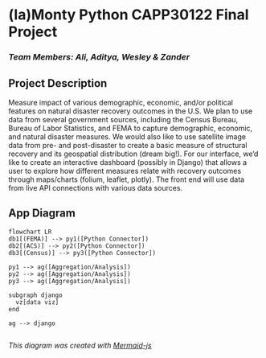 # (la)Monty Python CAPP30122 Final Project
### <i>Team Members: Ali, Aditya, Wesley & Zander</i>

## Project Description
Measure impact of various demographic, economic, and/or political features on natural disaster recovery outcomes in the U.S. We plan to use data from several government sources, including the Census Bureau, Bureau of Labor Statistics, and FEMA to capture demographic, economic, and natural disaster measures. We would also like to use satellite image data from pre- and post-disaster to create a basic measure of structural recovery and its geospatial distribution (dream big!). For our interface, we’d like to create an interactive dashboard (possibly in Django) that allows a user to explore how different measures relate with recovery outcomes through maps/charts (folium, leaflet, plotly). The front end will use data from live API connections with various data sources.

## App Diagram
```mermaid
flowchart LR
db1[(FEMA)] --> py1([Python Connector])
db2[(ACS)] --> py2([Python Connector])
db3[(Census)] --> py3([Python Connector])

py1 --> ag([Aggregation/Analysis])
py2 --> ag([Aggregation/Analysis])
py3 --> ag([Aggregation/Analysis])

subgraph django
  vz[data viz]
end

ag --> django


```
<i>This diagram was created with <a href='https://mermaid-js.github.io/mermaid/#/'>Mermaid-js</a>
